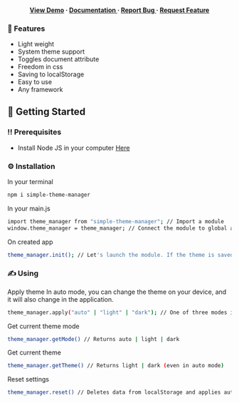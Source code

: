 <div align='center'>

<h4> <a href=https://paintedfriend.github.io/Simple-Theme-Manager/>View Demo</a> <span> · </span> <a href="https://github.com/Paintedfriend/Simple-Theme-Manager/blob/master/README.md"> Documentation </a> <span> · </span> <a href="https://github.com/Paintedfriend/Simple-Theme-Manager/issues"> Report Bug </a> <span> · </span> <a href="https://github.com/Paintedfriend/Simple-Theme-Manager/issues"> Request Feature </a> </h4>


</div>

### :dart: Features
- Light weight
- System theme support
- Toggles document attribute
- Freedom in css
- Saving to localStorage
- Easy to use
- Any framework

## :toolbox: Getting Started

### :bangbang: Prerequisites

- Install Node JS in your computer <a href="https://nodejs.org/en/">Here</a>

### :gear: Installation
In your terminal
```bash
npm i simple-theme-manager
```
In your main.js
```bash
import theme_manager from "simple-theme-manager"; // Import a module
window.theme_manager = theme_manager; // Connect the module to global access
```
On created app
```bash
theme_manager.init(); // Let's launch the module. If the theme is saved, it is applied. Otherwise, run in auto mode
```

### ✍️ Using
Apply theme
In auto mode, you can change the theme on your device, and it will also change in the application.
```bash
theme_manager.apply("auto" | "light" | "dark"); // One of three modes is applied - Auto, light, dark
```
Get current theme mode
```bash
theme_manager.getMode() // Returns auto | light | dark
```
Get current theme
```bash
theme_manager.getTheme() // Returns light | dark (even in auto mode)
```
Reset settings
```bash
theme_manager.reset() // Deletes data from localStorage and applies auto mode
```
